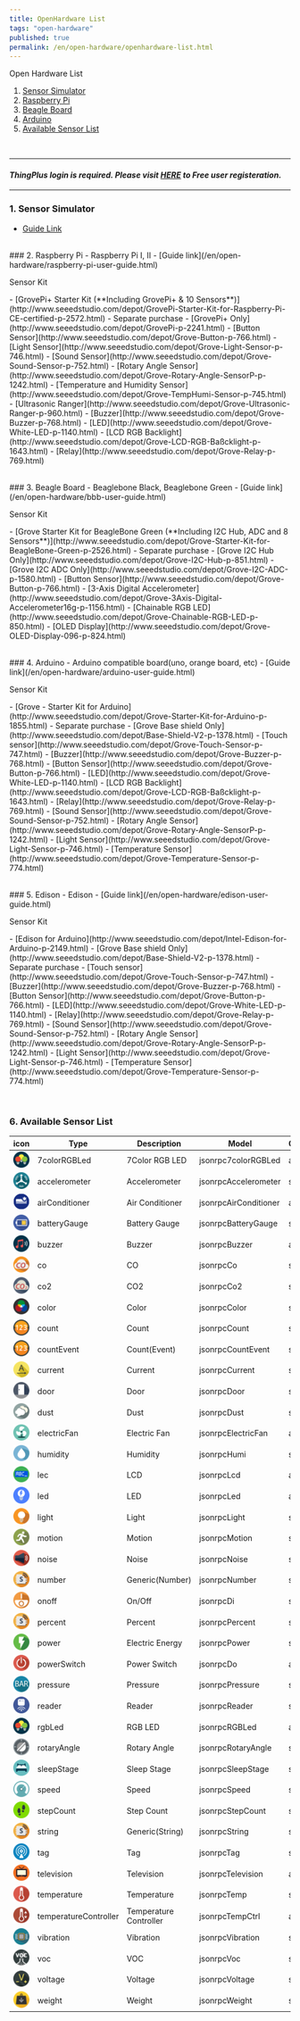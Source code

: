 ```yaml
---
title: OpenHardware List
tags: "open-hardware"
published: true
permalink: /en/open-hardware/openhardware-list.html
---
```


Open Hardware List

1. [Sensor Simulator](#id-simulator-guide)
2. [Raspberry Pi](#id-pi-guide)
3. [Beagle Board](#id-beagle-guide)
4. [Arduino](#id-arduino-guide)
5. [Available Sensor List](#id-sensor-list)

<br/>

---
#### ***ThingPlus login is required. Please visit [HERE](https://thingplus.net/signup-en/) to Free user registeration.***
<hr>

### 1. Sensor Simulator
- [Guide Link](/en/open-hardware/sensor-simulator-user-guide.html)

<br/>
### 2. Raspberry Pi
- Raspberry Pi I, II
- [Guide link](/en/open-hardware/raspberry-pi-user-guide.html)

<p class="dwExpand">  Sensor Kit </p>
  - [GrovePi+ Starter Kit (**Including GrovePi+ & 10 Sensors**)](http://www.seeedstudio.com/depot/GrovePi-Starter-Kit-for-Raspberry-Pi-CE-certified-p-2572.html)
  - Separate purchase
    - [GrovePi+ Only](http://www.seeedstudio.com/depot/GrovePi-p-2241.html)
    - [Button Sensor](http://www.seeedstudio.com/depot/Grove-Button-p-766.html)
    - [Light Sensor](http://www.seeedstudio.com/depot/Grove-Light-Sensor-p-746.html)
    - [Sound Sensor](http://www.seeedstudio.com/depot/Grove-Sound-Sensor-p-752.html)
    - [Rotary Angle Sensor](http://www.seeedstudio.com/depot/Grove-Rotary-Angle-SensorP-p-1242.html)
    - [Temperature and Humidity Sensor](http://www.seeedstudio.com/depot/Grove-TempHumi-Sensor-p-745.html)
    - [Ultrasonic Ranger](http://www.seeedstudio.com/depot/Grove-Ultrasonic-Ranger-p-960.html)
    - [Buzzer](http://www.seeedstudio.com/depot/Grove-Buzzer-p-768.html)
    - [LED](http://www.seeedstudio.com/depot/Grove-White-LED-p-1140.html)
    - [LCD RGB Backlight](http://www.seeedstudio.com/depot/Grove-LCD-RGB-Baßcklight-p-1643.html)
    - [Relay](http://www.seeedstudio.com/depot/Grove-Relay-p-769.html)

<p class="dwExpand2"></p>

<br/>
### 3. Beagle Board
- Beaglebone Black, Beaglebone Green
- [Guide link](/en/open-hardware/bbb-user-guide.html)

<p class="dwExpand">  Sensor Kit </p>
  - [Grove Starter Kit for BeagleBone Green (**Including I2C Hub, ADC and 8 Sensors**)](http://www.seeedstudio.com/depot/Grove-Starter-Kit-for-BeagleBone-Green-p-2526.html)
  - Separate purchase
    - [Grove I2C Hub Only](http://www.seeedstudio.com/depot/Grove-I2C-Hub-p-851.html)
    - [Grove I2C ADC Only](http://www.seeedstudio.com/depot/Grove-I2C-ADC-p-1580.html)
    - [Button Sensor](http://www.seeedstudio.com/depot/Grove-Button-p-766.html)
    - [3-Axis Digital Accelerometer](http://www.seeedstudio.com/depot/Grove-3Axis-Digital-Accelerometer16g-p-1156.html)
    - [Chainable RGB LED](http://www.seeedstudio.com/depot/Grove-Chainable-RGB-LED-p-850.html)
    - [OLED Display](http://www.seeedstudio.com/depot/Grove-OLED-Display-096-p-824.html)

<p class="dwExpand2"></p>

<div id='id-arduino-guide'></div>
<br/>
### 4. Arduino 
- Arduino compatible board(uno, orange board, etc)
- [Guide link](/en/open-hardware/arduino-user-guide.html)

<p class="dwExpand">  Sensor Kit </p>
  - [Grove - Starter Kit for Arduino](http://www.seeedstudio.com/depot/Grove-Starter-Kit-for-Arduino-p-1855.html)
  - Separate purchase
    - [Grove Base shield Only](http://www.seeedstudio.com/depot/Base-Shield-V2-p-1378.html)
    - [Touch sensor](http://www.seeedstudio.com/depot/Grove-Touch-Sensor-p-747.html)
    - [Buzzer](http://www.seeedstudio.com/depot/Grove-Buzzer-p-768.html)
    - [Button Sensor](http://www.seeedstudio.com/depot/Grove-Button-p-766.html)
    - [LED](http://www.seeedstudio.com/depot/Grove-White-LED-p-1140.html)
    - [LCD RGB Backlight](http://www.seeedstudio.com/depot/Grove-LCD-RGB-Baßcklight-p-1643.html)
    - [Relay](http://www.seeedstudio.com/depot/Grove-Relay-p-769.html)
    - [Sound Sensor](http://www.seeedstudio.com/depot/Grove-Sound-Sensor-p-752.html)
    - [Rotary Angle Sensor](http://www.seeedstudio.com/depot/Grove-Rotary-Angle-SensorP-p-1242.html)
    - [Light Sensor](http://www.seeedstudio.com/depot/Grove-Light-Sensor-p-746.html)
    - [Temperature Sensor](http://www.seeedstudio.com/depot/Grove-Temperature-Sensor-p-774.html)

<p class="dwExpand2"></p>

<br/>
### 5. Edison
- Edison
- [Guide link](/en/open-hardware/edison-user-guide.html)

<p class="dwExpand">  Sensor Kit </p>
 - [Edison for Arduino](http://www.seeedstudio.com/depot/Intel-Edison-for-Arduino-p-2149.html)
 - [Grove Base shield Only](http://www.seeedstudio.com/depot/Base-Shield-V2-p-1378.html)
 - Separate purchase
   - [Touch sensor](http://www.seeedstudio.com/depot/Grove-Touch-Sensor-p-747.html)
   - [Buzzer](http://www.seeedstudio.com/depot/Grove-Buzzer-p-768.html)
   - [Button Sensor](http://www.seeedstudio.com/depot/Grove-Button-p-766.html)
   - [LED](http://www.seeedstudio.com/depot/Grove-White-LED-p-1140.html)
   - [Relay](http://www.seeedstudio.com/depot/Grove-Relay-p-769.html)
   - [Sound Sensor](http://www.seeedstudio.com/depot/Grove-Sound-Sensor-p-752.html)
   - [Rotary Angle Sensor](http://www.seeedstudio.com/depot/Grove-Rotary-Angle-SensorP-p-1242.html)
   - [Light Sensor](http://www.seeedstudio.com/depot/Grove-Light-Sensor-p-746.html)
   - [Temperature Sensor](http://www.seeedstudio.com/depot/Grove-Temperature-Sensor-p-774.html)

<p class="dwExpand2"></p>

<div id='id-sensor-list'></div>

<br/>

### 6. Available Sensor List


|icon                                                           |Type           |Description    | Model                |Categrory         
|---------------------------------------------------------------|---------------|---------------|----------------------|----------
|![7colorLED](/assets/icon/icon-7colorRGBLed-small.png)         |7colorRGBLed   |7Color RGB LED |jsonrpc7colorRGBLed   |actuator              
|![accelerometer](/assets/icon/icon-accelerometer-small.png)    |accelerometer  |Accelerometer  |jsonrpcAccelerometer  |sensor
|![aircondition](/assets/icon/icon-airConditioner-small.png)    |airConditioner |Air Conditioner|jsonrpcAirConditioner |actuator
|![battery](/assets/icon/icon-batteryGauge-small.png)           |batteryGauge   |Battery Gauge  |jsonrpcBatteryGauge   |sensor
|![buzzer](/assets/icon/icon-buzzer-small.png)                  |buzzer         |Buzzer         |jsonrpcBuzzer         |actuator
|![co](/assets/icon/icon-co-small.png)                          |co             |CO             |jsonrpcCo             |sensor
|![co2](/assets/icon/icon-co2-small.png)                        |co2            |CO2            |jsonrpcCo2            |sensor
|![color](/assets/icon/icon-color-small.png)                    |color          |Color          |jsonrpcColor          |sensor
|![count](/assets/icon/icon-count-small.png)                    |count          |Count          |jsonrpcCount          |sensor
|![countevent](/assets/icon/icon-countEvent-small.png)          |countEvent     |Count(Event)   |jsonrpcCountEvent     |sensor
|![current](/assets/icon/icon-current-small.png)                |current        |Current        |jsonrpcCurrent        |sensor
|![door](/assets/icon/icon-door-small.png)                      |door           |Door           |jsonrpcDoor           |sensor
|![dust](/assets/icon/icon-dust-small.png)                      |dust           |Dust           |jsonrpcDust           |sensor
|![fan](/assets/icon/icon-electricFan-small.png)                |electricFan    |Electric Fan   |jsonrpcElectricFan    |actuator
|![humi](/assets/icon/icon-humidity-small.png)                  |humidity       |Humidity       |jsonrpcHumi           |sensor
|![lcd](/assets/icon/icon-lcd-small.png)                        |lec            |LCD            |jsonrpcLcd            |actuator
|![led](/assets/icon/icon-led-small.png)                        |led            |LED            |jsonrpcLed            |actuator
|![light](/assets/icon/icon-light-small.png)                    |light          |Light          |jsonrpcLight          |sensor
|![motion](/assets/icon/icon-motion-small.png)                  |motion         |Motion         |jsonrpcMotion         |sensor
|![noise](/assets/icon/icon-noise-small.png)                    |noise          |Noise          |jsonrpcNoise          |sensor
|![number](/assets/icon/icon-number-small.png)                  |number         |Generic(Number)|jsonrpcNumber         |sensor
|![onoff](/assets/icon/icon-onoff-small.png)                    |onoff          |On/Off         |jsonrpcDi             |sensor
|![percent](/assets/icon/icon-percent-small.png)                |percent        |Percent        |jsonrpcPercent        |sensor
|![power](/assets/icon/icon-power-small.png)                    |power          |Electric Energy|jsonrpcPower          |sensor
|![switch](/assets/icon/icon-powerSwitch-small.png)             |powerSwitch    |Power Switch   |jsonrpcDo             |actuator
|![pressure](/assets/icon/icon-pressure-small.png)              |pressure       |Pressure       |jsonrpcPressure       |sensor
|![reader](/assets/icon/icon-reader-small.png)                  |reader         |Reader         |jsonrpcReader         |sensor
|![colorLed](/assets/icon/icon-rgbLed-small.png)                |rgbLed         |RGB LED        |jsonrpcRGBLed         |actuator
|![rotaryAngle](/assets/icon/icon-rotaryAngle-small.png)        |rotaryAngle    |Rotary Angle   |jsonrpcRotaryAngle    |sensor
|![sleepStage](/assets/icon/icon-sleepStage-small.png)          |sleepStage     |Sleep Stage    |jsonrpcSleepStage     |sensor
|![speed](/assets/icon/icon-speed-small.png)                    |speed          |Speed          |jsonrpcSpeed          |sensor
|![stepCount](/assets/icon/icon-stepCount-small.png)            |stepCount      |Step Count     |jsonrpcStepCount      |sensor
|![string](/assets/icon/icon-string-small.png)                  |string         |Generic(String)|jsonrpcString         |sensor
|![tag](/assets/icon/icon-tag-small.png)                        |tag            |Tag            |jsonrpcTag            |sensor
|![televistion](/assets/icon/icon-television-small.png)         |television     |Television     |jsonrpcTelevision     |actuator
|![temp](/assets/icon/icon-temperature-small.png)               |temperature    |Temperature    |jsonrpcTemp           |sensor
|![tempCrt](/assets/icon/icon-temperatureController-small.png)  |temperatureController|Temperature Controller|jsonrpcTempCtrl|actuator
|![vibration](/assets/icon/icon-vibration-small.png)            |vibration      |Vibration      |jsonrpcVibration      |sensor
|![voc](/assets/icon/icon-voc-small.png)                        |voc            |VOC            |jsonrpcVoc            |sensor
|![voltage](/assets/icon/icon-voltage-small.png)                |voltage        |Voltage        |jsonrpcVoltage        |sensor
|![weight](/assets/icon/icon-weight-small.png)                  |weight         |Weight         |jsonrpcWeight         |sensors

<div class='scrolltop'>
    <div class='scroll icon'><i class="fa fa-arrow-circle-up"></i></div>
</div>
